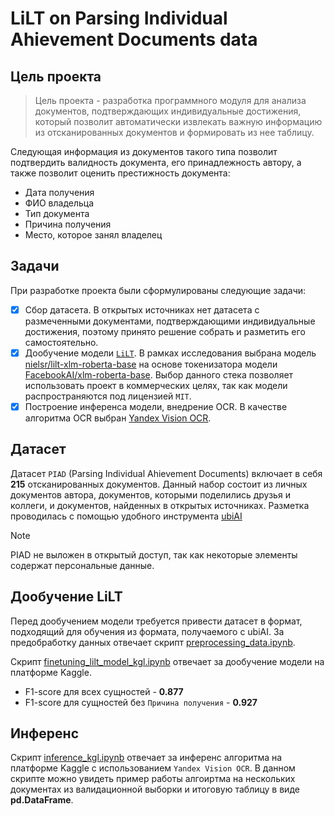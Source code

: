 # LiLT on Parsing Individual Ahievement Documents data

## Цель проекта
> Цель проекта - разработка программного модуля для анализа документов, подтверждающих индивидуальные достижения, который позволит автоматически извлекать важную информацию из отсканированных документов и формировать из нее таблицу.

Следующая информация из документов такого типа позволит подтвердить валидность документа, его принадлежность автору, а также позволит оценить престижность документа:
* Дата получения
* ФИО владельца
* Тип документа
* Причина получения
* Место, которое занял владелец

## Задачи
При разработке проекта были сформулированы следующие задачи:
- [x] Сбор датасета. В открытых источниках нет датасета с размеченными документами, подтверждающими индивидуальные достижения, поэтому принято решение собрать и разметить его самостоятельно. 
- [X] Дообучение модели [`LiLT`](https://huggingface.co/docs/transformers/model_doc/lilt). В рамках исследования выбрана модель [nielsr/lilt-xlm-roberta-base](https://huggingface.co/nielsr/lilt-xlm-roberta-base) на основе токенизатора модели [FacebookAI/xlm-roberta-base](https://huggingface.co/FacebookAI/xlm-roberta-base).
Выбор данного стека позволяет использовать проект в коммерческих целях, так как модели распространяются под лицензией `MIT`.
- [x] Построение инференса модели, внедрение OCR. В качестве алгоритма OCR выбран [Yandex Vision OCR](https://yandex.cloud/ru/services/vision).

## Датасет
Датасет `PIAD` (Parsing Individual Ahievement Documents) включает в себя **215** отсканированных документов. Данный набор состоит из личных документов автора, документов, которыми поделились друзья и коллеги, и документов, найденных в открытых источниках. 
Разметка проводилась с помощью удобного инструмента [ubiAI](https://ubiai.tools/)
> [!NOTE]
> PIAD не выложен в открытый доступ, так как некоторые элементы содержат персональные данные.

## Дообучение LiLT
Перед дообучением модели требуется привести датасет в формат, подходящий для обучения из формата, получаемого с ubiAI. За предобработку данных отвечает скрипт [preprocessing_data.ipynb](https://github.com/koshkidadanet/lilt-finetuning-piad-ya-ocr/blob/main/preprocessing_data.ipynb).

Скрипт [finetuning_lilt_model_kgl.ipynb](https://github.com/koshkidadanet/lilt-finetuning-piad-ya-ocr/blob/main/finetuning_lilt_model_kgl.ipynb) отвечает за дообучение модели на платформе Kaggle.  
* F1-score для всех сущностей - **0.877**  
* F1-score для сущностей без `Причина получения` - **0.927**

## Инференс 
Скрипт [inference_kgl.ipynb](https://github.com/koshkidadanet/lilt-finetuning-piad-ya-ocr/blob/main/inference_kgl.ipynb) отвечает за инференс алгоритма на платформе Kaggle с использованием `Yandex Vision OCR`. В данном скрипте можно увидеть пример работы алгоиртма на нескольких документах из валидационной выборки и итоговую таблицу в виде **pd.DataFrame**. 
